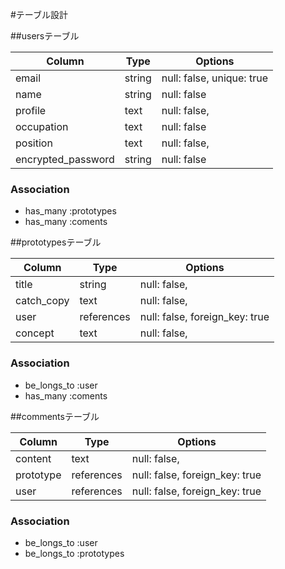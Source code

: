#テーブル設計


##usersテーブル


| Column             | Type       | Options                        |
| ----------------   | ---------- | ------------------------------ |
| email              | string     | null: false, unique: true      |
| name               | string     | null: false                    |
| profile            | text       | null: false,                   |
| occupation         | text       | null: false                    |
| position           | text       | null: false,                   |
| encrypted_password | string     | null: false                    |

### Association

- has_many :prototypes
- has_many :coments


##prototypesテーブル


| Column      | Type       | Options                        |
| ---------   | ---------- | ------------------------------ |
| title       | string     | null: false,                   |
| catch_copy  | text       | null: false,                   |
| user        | references | null: false, foreign_key: true |
| concept     | text       | null: false,                   |

### Association

- be_longs_to :user
- has_many :coments

##commentsテーブル


| Column    | Type       | Options                        |
| --------- | ---------- | ------------------------------ |
| content   | text       | null: false,                   |
| prototype | references | null: false, foreign_key: true |
| user      | references | null: false, foreign_key: true |

### Association

- be_longs_to :user
- be_longs_to :prototypes